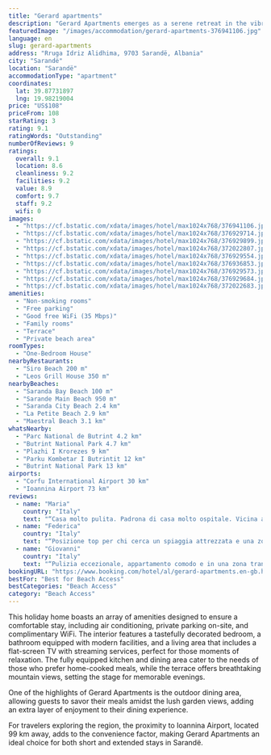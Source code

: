 ```yaml
---
title: "Gerard apartments"
description: "Gerard Apartments emerges as a serene retreat in the vibrant heart of Sarandë, offering a unique blend of convenience and tranquility."
featuredImage: "/images/accommodation/gerard-apartments-376941106.jpg"
language: en
slug: gerard-apartments
address: "Rruga Idriz Alidhima, 9703 Sarandë, Albania"
city: "Sarandë"
location: "Sarandë"
accommodationType: "apartment"
coordinates:
  lat: 39.87731897
  lng: 19.98219004
price: "US$108"
priceFrom: 108
starRating: 3
rating: 9.1
ratingWords: "Outstanding"
numberOfReviews: 9
ratings:
  overall: 9.1
  location: 8.6
  cleanliness: 9.2
  facilities: 9.2
  value: 8.9
  comfort: 9.7
  staff: 9.2
  wifi: 0
images:
  - "https://cf.bstatic.com/xdata/images/hotel/max1024x768/376941106.jpg?k=f4bc22343074a6542a233d603540ffc3175944502a9be02fec49c7315638c986&o=&hp=1"
  - "https://cf.bstatic.com/xdata/images/hotel/max1024x768/376929714.jpg?k=83b8f7d14aafd10ba3c0c7efc708aaba5868174e1a02cb3d6f4022d16e2334fb&o=&hp=1"
  - "https://cf.bstatic.com/xdata/images/hotel/max1024x768/376929899.jpg?k=d10ae9387f7e9af815e3df607c24f2b15320e1a18233798871c2ced171d7d3d2&o=&hp=1"
  - "https://cf.bstatic.com/xdata/images/hotel/max1024x768/372022807.jpg?k=e1300bd3b493519d30dd76034088ce5b9dd15f076c564e45121d1dfcaf650409&o=&hp=1"
  - "https://cf.bstatic.com/xdata/images/hotel/max1024x768/376929554.jpg?k=f442545e0f04d8e79cccf9040b021bf31ff2befcf90340eeb9ff5acdc4e11b99&o=&hp=1"
  - "https://cf.bstatic.com/xdata/images/hotel/max1024x768/376936853.jpg?k=cf913a0c5e611beb2c26f39bced3d1c27b3f8a124a63ec31863cd74c4eb00c88&o=&hp=1"
  - "https://cf.bstatic.com/xdata/images/hotel/max1024x768/376929573.jpg?k=0e4046d42466a1ecc243b0b72b4882ed08d9d1e14cbb06dca9cf0b195dc5bc55&o=&hp=1"
  - "https://cf.bstatic.com/xdata/images/hotel/max1024x768/376929684.jpg?k=be8134d5e1d7fe4244358104e7b4c0a3273abf394666248702f3bf8de69e3eb1&o=&hp=1"
  - "https://cf.bstatic.com/xdata/images/hotel/max1024x768/372022683.jpg?k=2b4a1de6cf23bb3bf0a7982aa00a0cbaa9bd50ae9105b15543520fbaddd796f3&o=&hp=1"
amenities:
  - "Non-smoking rooms"
  - "Free parking"
  - "Good free WiFi (35 Mbps)"
  - "Family rooms"
  - "Terrace"
  - "Private beach area"
roomTypes:
  - "One-Bedroom House"
nearbyRestaurants:
  - "Siro Beach 200 m"
  - "Leos Grill House 350 m"
nearbyBeaches:
  - "Saranda Bay Beach 100 m"
  - "Sarande Main Beach 950 m"
  - "Saranda City Beach 2.4 km"
  - "La Petite Beach 2.9 km"
  - "Maestral Beach 3.1 km"
whatsNearby:
  - "Parc National de Butrint 4.2 km"
  - "Butrint National Park 4.7 km"
  - "Plazhi I Krorezes 9 km"
  - "Parku Kombetar I Butrintit 12 km"
  - "Butrint National Park 13 km"
airports:
  - "Corfu International Airport 30 km"
  - "Ioannina Airport 73 km"
reviews:
  - name: "Maria"
    country: "Italy"
    text: "“Casa molto pulita. Padrona di casa molto ospitale. Vicina ad una delle migliori spiagge di Saranda. Lido a pagamento, circa 20€ per due lettini. Comoda per chi viaggia in macchina o in moto, parcheggio disponibile, lontana dal caos del centro.”"
  - name: "Federica"
    country: "Italy"
    text: "“Posizione top per chi cerca un spiaggia attrezzata e una zona tranquilla. Lido vicinissimo e servizio efficiente. Il proprietario è una persona DELIZIOSA. ci è rimasto nel cuore!”"
  - name: "Giovanni"
    country: "Italy"
    text: "“Pulizia eccezionale, appartamento comodo e in una zona tranquilla ma vicinissimo a tutto, con una spiaggia bellissima nelle vicinanze, la signora anche se non parla inglese usa il traduttore di google e in qualche modo riesce a capire. Una persona...”"
bookingURL: "https://www.booking.com/hotel/al/gerard-apartments.en-gb.html?aid=8035640"
bestFor: "Best for Beach Access"
bestCategories: "Beach Access"
category: "Beach Access"
---
```


This holiday home boasts an array of amenities designed to ensure a comfortable stay, including air conditioning, private parking on-site, and complimentary WiFi. The interior features a tastefully decorated bedroom, a bathroom equipped with modern facilities, and a living area that includes a flat-screen TV with streaming services, perfect for those moments of relaxation. The fully equipped kitchen and dining area cater to the needs of those who prefer home-cooked meals, while the terrace offers breathtaking mountain views, setting the stage for memorable evenings.

One of the highlights of Gerard Apartments is the outdoor dining area, allowing guests to savor their meals amidst the lush garden views, adding an extra layer of enjoyment to their dining experience.

For travelers exploring the region, the proximity to Ioannina Airport, located 99 km away, adds to the convenience factor, making Gerard Apartments an ideal choice for both short and extended stays in Sarandë.